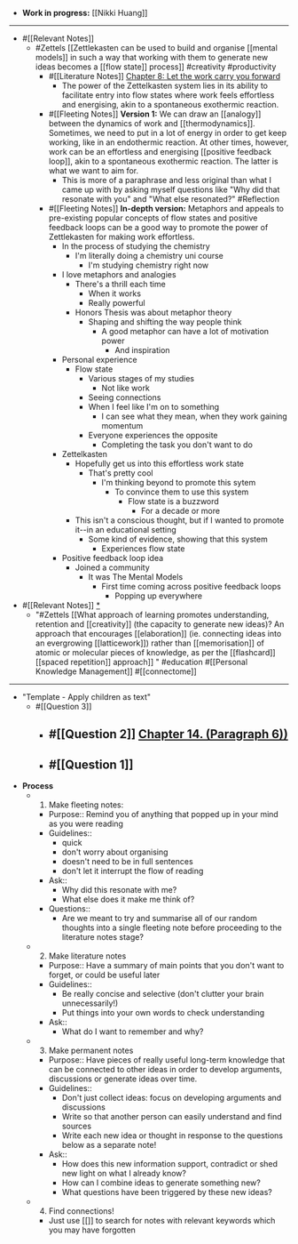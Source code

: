 - **Work in progress:** [[Nikki Huang]]
- ----------------------------
- #[[Relevant Notes]]
    - #Zettels [[Zettlekasten can be used to build and organise [[mental models]] in such a way that working with them to generate new ideas becomes a [[flow state]] process]] #creativity #productivity
        - #[[Literature Notes]] [Chapter 8: Let the work carry you forward](((RK0T2uHBh)))
            - The power of the Zettelkasten system lies in its ability to facilitate entry into flow states where work feels effortless and energising, akin to a spontaneous exothermic reaction.
        - #[[Fleeting Notes]] **Version 1:** We can draw an [[analogy]] between the dynamics of work and [[thermodynamics]]. Sometimes, we need to put in a lot of energy in order to get keep working, like in an endothermic reaction. At other times, however, work can be an effortless and energising [[positive feedback loop]], akin to a spontaneous exothermic reaction. The latter is what we want to aim for. 
            - This is more of a paraphrase and less original than what I came up with by asking myself questions like "Why did that resonate with you" and "What else resonated?" #Reflection
        - #[[Fleeting Notes]] **In-depth version:** Metaphors and appeals to pre-existing popular concepts of flow states and positive feedback loops can be a good way to promote the power of Zettlekasten for making work effortless.
            - In the process of studying the chemistry
                - I'm literally doing a chemistry uni course
                    - I'm studying chemistry right now
            - I love metaphors and analogies
                - There's a thrill each time
                    - When it works
                    - Really powerful
                - Honors Thesis was about metaphor theory
                    - Shaping and shifting the way people think
                        - A good metaphor can have a lot of motivation power
                            - And inspiration
            - Personal experience
                - Flow state
                    - Various stages of my studies
                        - Not like work
                    - Seeing connections
                    - When I feel like I'm on to something
                        - I can see what they mean, when they work gaining momentum
                    - Everyone experiences the opposite
                        - Completing the task you don't want to do
            - Zettelkasten
                - Hopefully get us into this effortless work state
                    - That's pretty cool
                        - I'm thinking beyond to promote this sytem
                            - To convince them to use this system
                                - Flow state is a buzzword
                                    - For a decade or more
                - This isn't a conscious thought, but if I wanted to promote it--in an educational setting
                    - Some kind of evidence, showing that this system
                        - Experiences flow state
            - Positive feedback loop idea
                - Joined a community
                    - It was The Mental Models
                        - First time coming across positive feedback loops
                            - Popping up everywhere
- #[[Relevant Notes]] [*](((oIe9rPDRW)))
    - "#Zettels [[What approach of learning promotes understanding, retention and [[creativity]] (the capacity to generate new ideas)? An approach that encourages [[elaboration]] (ie. connecting ideas into an evergrowing [[latticework]]) rather than [[memorisation]] of atomic or molecular pieces of knowledge, as per the [[flashcard]] [[spaced repetition]] approach]] " #education #[[Personal Knowledge Management]] #[[connectome]]
- ----------------------------
- "Template - Apply children as text"
    - #[[Question 3]] 
        - #[[Question 2]] [Chapter 14. (Paragraph 6))](((4hIM0I_l_)))
            - 
        - #[[Question 1]] 
            - 
- **Process**
    - 1. Make fleeting notes: 
        - Purpose:: Remind you of anything that popped up in your mind as you were reading 
        - Guidelines:: 
            - quick
            - don't worry about organising
            - doesn't need to be in full sentences
            - don't let it interrupt the flow of reading
        - Ask:: 
            - Why did this resonate with me?
            - What else does it make me think of?
        - Questions::
            - Are we meant to try and summarise all of our random thoughts into a single fleeting note before proceeding to the literature notes stage?
    - 2. Make literature notes
        - Purpose:: Have a summary of main points that you don't want to forget, or could be useful later
        - Guidelines::
            - Be really concise and selective (don't clutter your brain unnecessarily!)
            - Put things into your own words to check understanding
        - Ask::
            - What do I want to remember and why?
    - 3. Make permanent notes
        - Purpose:: Have pieces of really useful long-term knowledge that can be connected to other ideas in order to develop arguments, discussions or generate ideas over time.
        - Guidelines::
            - Don't just collect ideas: focus on developing arguments and discussions
            - Write so that another person can easily understand and find sources
            - Write each new idea or thought in response to the questions below as a separate note!
        - Ask::
            - How does this new information support, contradict or shed new light on what I already know?
            - How can I combine ideas to generate something new?
            - What questions have been triggered by these new ideas?
    - 4. Find connections!
        - Just use [[]] to search for notes with relevant keywords which you may have forgotten 
